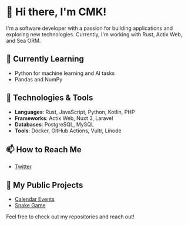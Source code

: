 # 👋 Hi there, I'm CMK!

I'm a software developer with a passion for building applications and exploring new technologies. Currently, I'm working with Rust, Actix Web, and Sea ORM.

## 🌱 Currently Learning

- Python for machine learning and AI tasks
- Pandas and NumPy

## 🚀 Technologies & Tools

- **Languages**: Rust, JavaScript, Python, Kotlin, PHP
- **Frameworks**: Actix Web, Nuxt 3, Laravel
- **Databases**: PostgreSQL, MySQL
- **Tools**: Docker, GitHub Actions, Vultr, Linode

## 📫 How to Reach Me

- [Twitter](https://x.com/cmklearn)

## 📄 My Public Projects

- [Calendar Events](https://github.com/CollinsCMK/calendar_events)
- [Snake Game](https://github.com/CollinsCMK/snake_game)

Feel free to check out my repositories and reach out!